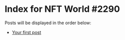 # Index for NFT World #2290
Posts will be displayed in the order below:

- [Your first post](./001-first.md)

